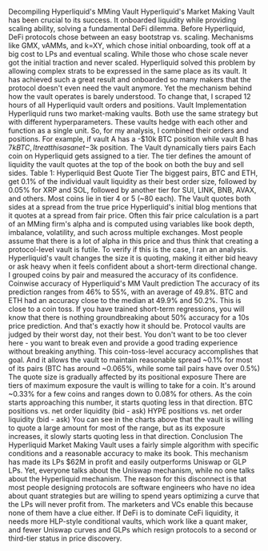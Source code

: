 Decompiling Hyperliquid's MMing Vault
Hyperliquid's Market Making Vault has been crucial to its success. It onboarded liquidity while providing scaling ability, solving a fundamental DeFi dilemma.
Before Hyperliquid, DeFi protocols chose between an easy bootstrap vs. scaling. Mechanisms like GMX, vAMMs, and k=XY, which chose initial onboarding, took off at a big cost to LPs and eventual scaling. While those who chose scale never got the initial traction and never scaled.
Hyperliquid solved this problem by allowing complex strats to be expressed in the same place as its vault. It has achieved such a great result and onboarded so many makers that the protocol doesn't even need the vault anymore.
Yet the mechanism behind how the vault operates is barely understood. To change that, I scraped 12 hours of all Hyperliquid vault orders and positions.
Vault Implementation
Hyperliquid runs two market-making vaults. Both use the same strategy but with different hyperparameters. These vaults hedge with each other and function as a single unit. So, for my analysis, I combined their orders and positions. For example, if vault A has a -$10k BTC position while vault B has $7k BTC, I treat this as a net -$3k position.
The Vault dynamically tiers pairs
Each coin on Hyperliquid gets assigned to a tier. The tier defines the amount of liquidity the vault quotes at the top of the book on both the buy and sell sides.
Table 1: Hyperliquid Best Quote Tier
The biggest pairs, BTC and ETH, get 0.1% of the individual vault liquidity as their best order size, followed by 0.05% for XRP and SOL, followed by another tier for SUI, LINK, BNB, AVAX, and others. Most coins lie in tier 4 or 5 (~80 each).
The Vault quotes both sides at a spread from the true price
Hyperliquid's initial blog mentions that it quotes at a spread from fair price. Often this fair price calculation is a part of an MMing firm's alpha and is computed using variables like book depth, imbalance, volatility, and such across multiple exchanges.
Most people assume that there is a lot of alpha in this price and thus think that creating a protocol-level vault is futile. To verify if this is the case, I ran an analysis.
Hyperliquid's vault changes the size it is quoting, making it either bid heavy or ask heavy when it feels confident about a short-term directional change. I grouped coins by pair and measured the accuracy of its confidence.
Coinwise accuracy of Hyperliquid's MM Vault prediction
The accuracy of its prediction ranges from 46% to 55%, with an average of 49.8%. BTC and ETH had an accuracy close to the median at 49.9% and 50.2%.
This is close to a coin toss. If you have trained short-term regressions, you will know that there is nothing groundbreaking about 50% accuracy for a 10s price prediction.
And that's exactly how it should be. Protocol vaults are judged by their worst day, not their best. You don't want to be too clever here - you want to break even and provide a good trading experience without breaking anything. This coin-toss-level accuracy accomplishes that goal. And it allows the vault to maintain reasonable spread ~0.1% for most of its pairs (BTC has around ~0.065%, while some tail pairs have over 0.5%)
The quote size is gradually affected by its positional exposure
There are tiers of maximum exposure the vault is willing to take for a coin. It's around ~0.33% for a few coins and ranges down to 0.08% for others.
As the coin starts approaching this number, it starts quoting less in that direction.
BTC positions vs. net order liquidity (bid - ask)
HYPE positions vs. net order liquidity (bid - ask)
You can see in the charts above that the vault is willing to quote a large amount for most of the range, but as its exposure increases, it slowly starts quoting less in that direction.
Conclusion
The Hyperliquid Market Making Vault uses a fairly simple algorithm with specific conditions and a reasonable accuracy to make its book. This mechanism has made its LPs $62M in profit and easily outperforms Uniswap or GLP LPs.
Yet, everyone talks about the Uniswap mechanism, while no one talks about the Hyperliquid mechanism. The reason for this disconnect is that most people designing protocols are software engineers who have no idea about quant strategies but are willing to spend years optimizing a curve that the LPs will never profit from. The marketers and VCs enable this because none of them have a clue either.
If DeFi is to dominate CeFi liquidity, it needs more HLP-style conditional vaults, which work like a quant maker, and fewer Uniswap curves and GLPs which resign protocols to a second or third-tier status in price discovery.